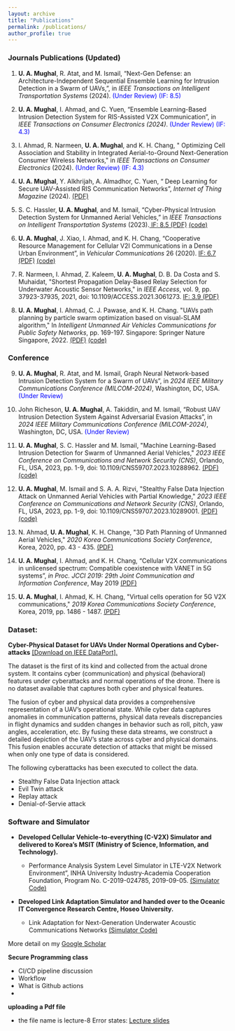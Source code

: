 ```yaml
---
layout: archive
title: "Publications"
permalink: /publications/
author_profile: true
---
```




### Journals Publications  (Updated)

1. **U. A. Mughal**, R. Atat, and M. Ismail, “Next-Gen Defense: an Architecture-Independent Sequential Ensemble Learning for Intrusion Detection in a Swarm of UAVs,”, in *IEEE Transactions on Intelligent Transportation Systems* (2024). <span style="color: blue;">(Under Review) (IF: 8.5)<span> 

1. **U. A. Mughal**, I. Ahmad, and C. Yuen, “Ensemble Learning-Based Intrusion Detection System for RIS-Assisted V2X Communication”, in *IEEE Transactions on Consumer Electronics (2024)*. <span style="color: blue;">(Under Review) (IF: 4.3)<span>

1. I. Ahmad, R. Narmeen, **U. A. Mughal**, and K. H. Chang, " Optimizing Cell Association and Stability in Integrated Aerial-to-Ground Next-Generation Consumer Wireless Networks," in *IEEE Transactions on Consumer Electronics* (2024). <span style="color: blue;">(Under Review) (IF: 4.3)<span>


3. **U. A. Mughal**, Y. Alkhrijah, A. Almadhor,  C. Yuen, “ Deep Learning for Secure UAV-Assisted RIS Communication Networks”, *Internet of Thing Magazine* (2024). <span style="color: blue;"> <span> [(PDF)](/files/IoTM.pdf)

4. S. C. Hassler, **U. A. Mughal**, and M. Ismail, “Cyber-Physical Intrusion Detection System for Unmanned Aerial Vehicles,” in *IEEE Transactions on Intelligent Transportation Systems* (2023).[ IF:  8.5 (PDF)](/files/IEEEE_T_ITS.pdf) [(code)](https://github.com/uamughal/Cyber-Physical-Intrusion-Detection-System-for-Unmanned-Aerial-Vehicles/tree/main)


5. **U. A. Mughal**, J. Xiao, I. Ahmad, and K. H. Chang, “Cooperative Resource Management for Cellular V2I Communications in a Dense Urban Environment”, in *Vehicular Communications* 26 (2020). [IF: 6.7 (PDF)](/files/V2I.pdf) [(code)](https://github.com/uamughal/Cellular-Vehilce-to-Infrastructure_C-V2I)

6. R. Narmeen, I. Ahmad, Z. Kaleem, **U. A. Mughal**, D. B. Da Costa and S. Muhaidat, "Shortest Propagation Delay-Based Relay Selection for Underwater Acoustic Sensor Networks," in *IEEE Access*, vol. 9, pp. 37923-37935, 2021, doi: 10.1109/ACCESS.2021.3061273. [IF: 3.9 (PDF)](/files/underwater.pdf) 

8. **U. A. Mughal**, I. Ahmad, C. J. Pawase, and K. H. Chang. "UAVs path planning by particle swarm optimization based on visual-SLAM algorithm," In *Intelligent Unmanned Air Vehicles Communications for Public Safety Networks*, pp. 169-197. Singapore: Springer Nature Singapore, 2022. [(PDF)](/files/VSLAM_PSO(TMC).pdf) [(code)](https://github.com/uamughal/PSO-VSLAM)


### Conference

9. **U. A. Mughal**, R. Atat, and M. Ismail, Graph Neural Network-based Intrusion Detection System for a Swarm of UAVs”, in *2024 IEEE Military Communications Conference (MILCOM-2024)*, Washington, DC, USA. <span style="color: blue;"> (Under Review)<span>

10. John Richeson, **U. A. Mughal**, A. Takiddin, and M. Ismail, “Robust UAV Intrusion Detection System Against Adversarial Evasion 
Attacks”, in *2024 IEEE Military Communications Conference (MILCOM-2024)*, Washington, DC, USA. <span style="color: blue;"> (Under Review)<span>

10. **U. A. Mughal**, S. C. Hassler and M. Ismail, "Machine Learning-Based Intrusion Detection for Swarm of Unmanned Aerial Vehicles," *2023 IEEE Conference on Communications and Network Security (CNS)*, Orlando, FL, USA, 2023, pp. 1-9, doi: 10.1109/CNS59707.2023.10288962. [(PDF)](/files/ML.pdf) [(code)](https://github.com/uamughal/Stealthy-False-Data-Injection-Attack)

11. **U. A. Mughal**, M. Ismail and S. A. A. Rizvi, "Stealthy False Data Injection Attack on Unmanned Aerial Vehicles with Partial Knowledge," *2023 IEEE Conference on Communications and Network Security (CNS)*, Orlando, FL, USA, 2023, pp. 1-9, doi: 10.1109/CNS59707.2023.10289001. [(PDF)](/files/FDI.pdf) [(code)](https://github.com/uamughal/Stealthy-False-Data-Injection-Attack)

12. N. Ahmad, **U. A. Mughal**, K. H. Change, "3D Path Planning of Unmanned Aerial Vehicles," *2020 Korea Communications Society Conference*, Korea, 2020, pp. 43 - 435. [(PDF)](/files/3D-PathPlanning.pdf)

13. **U. A. Mughal**, I. Ahmad, and K. H. Chang, “Cellular V2X communications in unlicensed spectrum: Compatible coexistence with VANET in 5G systems”, *in Proc. JCCI 2019: 29th Joint Communication and Information Conference*, May 2019 [(PDF)](/files/JCCI.pdf)

14. **U. A. Mughal**, I. Ahmad, K. H. Chang, "Virtual cells operation for 5G V2X communications," *2019 Korea Communications Society Conference*, Korea, 2019, pp. 1486 - 1487. [(PDF)](/files/5G-V2X.pdf)

<span style="color: blue;"> <span>



### Dataset: 

**Cyber-Physical Dataset for UAVs Under Normal Operations and Cyber-attacks** 
[[Download on IEEE DataPort].](https://ieee-dataport.org/documents/cyber-physical-dataset-uavs-under-normal-operations-and-cyber-attacks)

The dataset is the first of its kind and collected from the actual drone system. It contains cyber (communication) and physical (behavioral) features under cyberattacks and normal operations of the drone. There is no dataset available that captures both cyber and physical features. 

The fusion of cyber and physical data provides a comprehensive representation of a UAV’s operational state. While cyber data captures anomalies in communication patterns, physical data reveals discrepancies in flight dynamics and sudden changes in behavior such as roll, pitch, yaw angles, acceleration, etc. By fusing these data streams, we construct a
detailed depiction of the UAV’s state across cyber and physical domains. This fusion enables accurate detection of attacks that might be missed when only one type of data is considered.

The following cyberattacks has been executed to collect the data.
  - Stealthy False Data Injection attack
  - Evil Twin attack
  - Replay attack
  - Denial-of-Servie attack

### Software and Simulator

- **Developed Cellular Vehicle-to-everything (C-V2X) Simulator and delivered to Korea’s MSIT (Ministry of Science, Information, and Technology).**

  - Performance Analysis System Level Simulator in LTE-V2X Network Environment”, INHA University Industry-Academia Cooperation Foundation, Program No. C-2019-024785, 2019-09-05. [(Simulator Code)](https://github.com/uamughal/V2X-System-Level-Simulator)

- **Developed Link Adaptation Simulator and handed over to the Oceanic IT Convergence Research Centre, Hoseo University.**

  - Link Adaptation for Next-Generation Underwater Acoustic Communications Networks [(Simulator Code)](https://github.com/uamughal/System-Level-Simulator-for-Underwater-Autonomous-Vehicles)



More detail on my [Google Scholar](https://scholar.google.com/citations?hl=en&user=yIQfpKIAAAAJ&view_op=list_works&sortby=pubdate)


<span style="color: blue;">  <span>


**Secure Programming class**
- CI/CD pipeline discussion
- Workflow 
- What is Github actions
- 

**uploading a Pdf file**
- the file name is lecture-8 Error states: [Lecture slides](/files/08-testing-cicd-cov.pdf)
